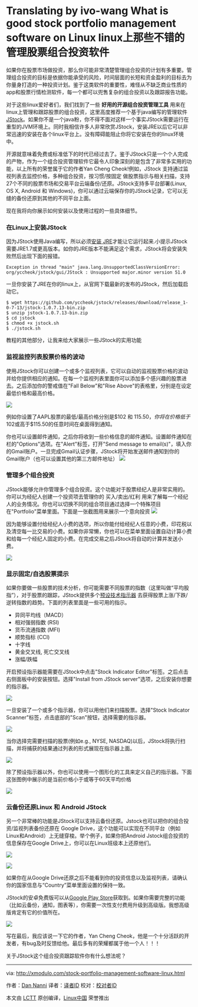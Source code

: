 Translating by ivo-wang
What is good stock portfolio management software on Linux
linux上那些不错的管理股票组合投资软件
================================================================================
如果你在股票市场做投资，那么你可能非常清楚管理组合投资的计划有多重要。管理组合投资的目标是依据你能承受的风险，时间层面的长短和资金盈利的目标去为你量身打造的一种投资计划。鉴于这类软件的重要性，难怪从不缺乏商业性质的app和股票行情检测软件，每一个都可以兜售复杂的组合投资以及跟踪报告功能。

对于这些linux爱好者们，我们找到了一些 **好用的开源组合投资管理工具** 用来在linux上管理和跟踪股票的组合投资，这里高度推荐一个基于java编写的管理软件[JStock][1]。如果你不是一个java粉，你不得不面对这样一个事实JStock需要运行在重型的JVM环境上。同时我相信许多人非常欣赏JStock，安装JRE以后它可以非常迅速的安装在各个linux平台上。没有障碍能阻止你将它安装在你的linux环境中。

开源就意味着免费或标准低下的时代已经过去了。鉴于JStock只是一个个人完成的产物，作为一个组合投资管理软件它最令人印象深刻的是包含了非常多实用的功能，以上所有的荣誉属于它的作者Yan Cheng Cheok!例如，JStock 支持通过监视列表去监控价格，多种组合投资，按习惯/按固定 做股票指示与相关扫描，支持27个不同的股票市场和交易平台云端备份/还原。JStock支持多平台部署(Linux, OS X, Android 和 Windows)，你可以通过云端保存你的JStock记录，它可以无缝的备份还原到其他的不同平台上面。

现在我将向你展示如何安装以及使用过程的一些具体细节。

### 在Linux上安装JStock ###

因为JStock使用Java编写，所以必须[安装 JRE][2]才能让它运行起来.小提示JStock 需要JRE1.7或更高版本。如你的JRE版本不能满足这个需求，JStock将会安装失败然后出现下面的报错。

    Exception in thread "main" java.lang.UnsupportedClassVersionError: org/yccheok/jstock/gui/JStock : Unsupported major.minor version 51.0


一旦你安装了JRE在你的linux上，从官网下载最新的发布的JStock，然后加载启动它。

    $ wget https://github.com/yccheok/jstock/releases/download/release_1-0-7-13/jstock-1.0.7.13-bin.zip
    $ unzip jstock-1.0.7.13-bin.zip
    $ cd jstock
    $ chmod +x jstock.sh
    $ ./jstock.sh

教程的其他部分，让我来给大家展示一些JStock的实用功能

### 监视监控列表股票价格的波动 ###

使用JStock你可以创建一个或多个监视列表，它可以自动的监视股票价格的波动并给你提供相应的通知。在每一个监视列表里面你可以添加多个感兴趣的股票进去。之后添加你的警戒值在"Fall Below"和"Rise Above"的表格里，分别是在设定最低价格和最高价格。

![](https://c2.staticflickr.com/2/1588/23795349969_37f4b0f23c_c.jpg)

例如你设置了AAPL股票的最低/最高价格分别是$102 和 $115.50，你将在价格低于$102或高于$115.50的任意时间在桌面得到通知。

你也可以设置邮件通知，之后你将收到一些价格信息的邮件通知。设置邮件通知在栏的"Options"选项。在"Alert"标签，打开"Send message to email(s)"，填入你的Gmail账户。一旦完成Gmail认证步骤，JStock将开始发送邮件通知到你的Gmail账户（也可以设置其他的第三方邮件地址）
![](https://c2.staticflickr.com/2/1644/24080560491_3aef056e8d_b.jpg)

### 管理多个组合投资 ###

JStock能够允许你管理多个组合投资。这个功能对于股票经纪人是非常实用的。你可以为经纪人创建一个投资项去管理你的 买入/卖出/红利 用来了解每一个经纪人的业务情况。你也可以切换不同的组合项目通过选择一个特殊项目在"Portfolio"菜单里面。下面是一张截图用来展示一个意向投资
![](https://c2.staticflickr.com/2/1646/23536385433_df6c036c9a_c.jpg)

因为能够设置付给经纪人小费的选项，所以你能付给经纪人任意的小费，印花税以及清空每一比交易的小费。如果你非常懒，你也可以在菜单里面设置自动计算小费和给每一个经纪人固定的小费。在完成交易之后JStock将自动的计算并发送小费。

![](https://c2.staticflickr.com/2/1653/24055085262_0e315c3691_b.jpg)

### 显示固定/自选股票提示 ###

如果你要做一些股票的技术分析，你可能需要不同股票的指数（这里叫做“平均股指”），对于股票的跟踪，JStock提供多个[预设技术指示器][3] 去获得股票上涨/下跌/逆转指数的趋势。下面的列表里面是一些可用的指示。
- 异同平均线（MACD）
- 相对强弱指数 (RSI)
- 货币流通指数 (MFI)
- 顺势指标 (CCI)
- 十字线
- 黄金交叉线, 死亡交叉线
- 涨幅/跌幅 

开启预设指示器能需要在JStock中点击"Stock Indicator Editor"标签。之后点击右侧面板中的安装按钮。选择"Install from JStock server"选项，之后安装你想要的指示器。

![](https://c2.staticflickr.com/2/1476/23867534660_b6a9c95a06_c.jpg)

一旦安装了一个或多个指示器，你可以用他们来扫描股票。选择"Stock Indicator Scanner"标签，点击底部的"Scan"按钮，选择需要的指示器。

![](https://c2.staticflickr.com/2/1653/24137054996_e8fcd10393_c.jpg)

当你选择完需要扫描的股票(例如e.g., NYSE, NASDAQ)以后，JStock将执行扫描，并将捕获的结果通过列表的形式展现在指示器上面。

![](https://c2.staticflickr.com/2/1446/23795349889_0f1aeef608_c.jpg)

除了预设指示器以外，你也可以使用一个图形化的工具来定义自己的指示器。下面这张图例中展示的是当前价格小于或等于60天平均价格

![](https://c2.staticflickr.com/2/1605/24080560431_3d26eac6b5_c.jpg)

### 云备份还原Linux 和 Android JStock ###

另一个非常棒的功能是JStock可以支持云备份还原。Jstock也可以把你的组合投资/监视列表备份还原在 Google Drive，这个功能可以实现在不同平台（例如Linux和Android）上无缝穿梭。举个例子，如果你把Android Jstock组合投资的信息保存在Google Drive上，你可以在Linux班级本上还原他们。

![](https://c2.staticflickr.com/2/1537/24163165565_bb47e04d6c_c.jpg)

![](https://c2.staticflickr.com/2/1556/23536385333_9ed1a75d72_c.jpg)

如果你在从Google Drive还原之后不能看到你的投资信息以及监视列表，请确认你的国家信息与“Country”菜单里面设置的保持一致。

JStock的安卓免费版可以从[Google Play Store][4]获取到。如果你需要完整的功能（比如云备份，通知，图表等），你需要一次性支付费用升级到高级版。我想高级版肯定有它的价值所在。

![](https://c2.staticflickr.com/2/1687/23867534720_18b917028c_c.jpg)

写在最后，我应该说一下它的作者，Yan Cheng Cheok，他是一个十分活跃的开发者，有bug及时反馈给他。最后多有的荣耀都属于他一个人！！！

关于JStock这个组合投资跟踪软件你有什么想法呢？

--------------------------------------------------------------------------------

via: http://xmodulo.com/stock-portfolio-management-software-linux.html

作者：[Dan Nanni][a]
译者：[译者ID](https://github.com/ivo-wang)
校对：[校对者ID](https://github.com/校对者ID)

本文由 [LCTT](https://github.com/LCTT/TranslateProject) 原创编译，[Linux中国](https://linux.cn/) 荣誉推出

[a]:http://xmodulo.com/author/nanni
[1]:http://jstock.org/
[2]:http://ask.xmodulo.com/install-java-runtime-linux.html
[3]:http://jstock.org/ma_indicator.html
[4]:https://play.google.com/store/apps/details?id=org.yccheok.jstock.gui

